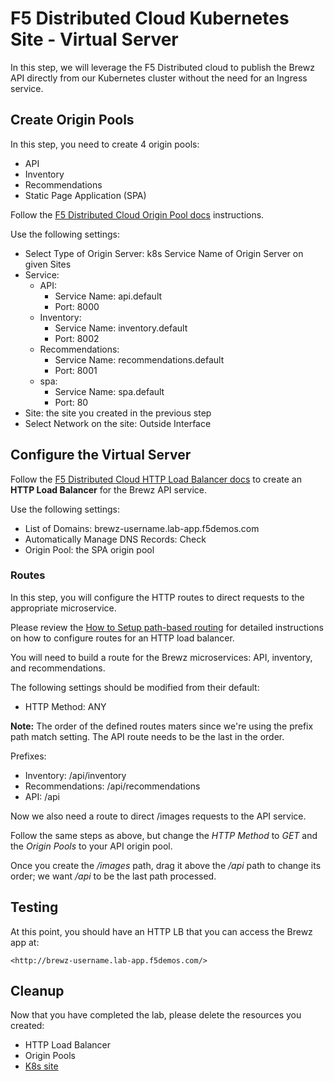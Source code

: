 # F5 Distributed Cloud Kubernetes Site - Virtual Server

In this step, we will leverage the F5 Distributed cloud to publish the Brewz API directly from our Kubernetes cluster without the need for an Ingress service.

## Create Origin Pools

In this step, you need to create 4 origin pools:

- API
- Inventory
- Recommendations
- Static Page Application (SPA)

Follow the [F5 Distributed Cloud Origin Pool docs](https://docs.cloud.f5.com/docs/how-to/app-networking/origin-pools) instructions.

Use the following settings:

- Select Type of Origin Server: k8s Service Name of Origin Server on given Sites
- Service:
  - API:
    - Service Name: api.default
    - Port: 8000
  - Inventory:
    - Service Name: inventory.default
    - Port: 8002
  - Recommendations:
    - Service Name: recommendations.default
    - Port: 8001
  - spa:
    - Service Name: spa.default
    - Port: 80
- Site: the site you created in the previous step
- Select Network on the site: Outside Interface

## Configure the Virtual Server

Follow the [F5 Distributed Cloud HTTP Load Balancer docs](https://docs.cloud.f5.com/docs/how-to/app-networking/http-load-balancer) to create an **HTTP Load Balancer** for the Brewz API service.

Use the following settings:

- List of Domains: brewz-username.lab-app.f5demos.com
- Automatically Manage DNS Records: Check
- Origin Pool: the SPA origin pool

### Routes

In this step, you will configure the HTTP routes to direct requests to the appropriate microservice.

Please review the [How to Setup path-based routing](https://f5cloud.zendesk.com/hc/en-us/articles/4405130078103-How-to-setup-path-based-routing-or-application-load-balancing) for detailed instructions on how to configure routes for an HTTP load balancer.

You will need to build a route for the Brewz microservices: API, inventory, and recommendations.

The following settings should be modified from their default:

- HTTP Method: ANY

**Note:** The order of the defined routes maters since we're using the prefix path match setting.  The API route needs to be the last in the order.

Prefixes:

- Inventory: /api/inventory
- Recommendations: /api/recommendations
- API: /api

Now we also need a route to direct /images requests to the API service.

Follow the same steps as above, but change the *HTTP Method* to *GET* and the *Origin Pools* to your API origin pool.

Once you create the */images* path, drag it above the */api* path to change its order; we want */api* to be the last path processed.

## Testing

At this point, you should have an HTTP LB that you can access the Brewz app at:

`<http://brewz-username.lab-app.f5demos.com/>`

## Cleanup

Now that you have completed the lab, please delete the resources you created:

- HTTP Load Balancer
- Origin Pools
- [K8s site](https://docs.cloud.f5.com/docs/how-to/site-management/create-k8s-site#decommission-a-site)
